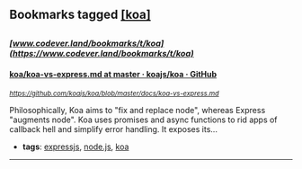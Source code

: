 ## Bookmarks tagged [[koa]](https://www.codever.land/search?q=[koa])

_<sup><sup>[www.codever.land/bookmarks/t/koa](https://www.codever.land/bookmarks/t/koa)</sup></sup>_
---
#### [koa/koa-vs-express.md at master · koajs/koa · GitHub](https://github.com/koajs/koa/blob/master/docs/koa-vs-express.md)
_<sup>https://github.com/koajs/koa/blob/master/docs/koa-vs-express.md</sup>_

Philosophically, Koa aims to "fix and replace node", whereas Express "augments node".
  Koa uses promises and async functions to rid apps of callback hell and simplify error handling.
  It exposes its...
* **tags**: [expressjs](../tagged/expressjs.md), [node.js](../tagged/node.js.md), [koa](../tagged/koa.md)
---
